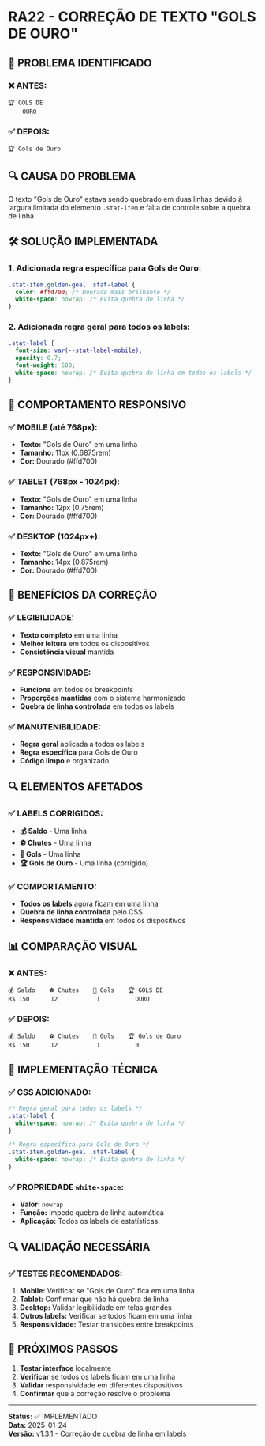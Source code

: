 # **RA22 - CORREÇÃO DE TEXTO "GOLS DE OURO"**

## **🔧 PROBLEMA IDENTIFICADO**

### **❌ ANTES:**
```
🏆 GOLS DE 
    OURO
```

### **✅ DEPOIS:**
```
🏆 Gols de Ouro
```

## **🔍 CAUSA DO PROBLEMA**

O texto "Gols de Ouro" estava sendo quebrado em duas linhas devido à largura limitada do elemento `.stat-item` e falta de controle sobre a quebra de linha.

## **🛠️ SOLUÇÃO IMPLEMENTADA**

### **1. Adicionada regra específica para Gols de Ouro:**
```css
.stat-item.golden-goal .stat-label {
  color: #ffd700; /* Dourado mais brilhante */
  white-space: nowrap; /* Evita quebra de linha */
}
```

### **2. Adicionada regra geral para todos os labels:**
```css
.stat-label {
  font-size: var(--stat-label-mobile);
  opacity: 0.7;
  font-weight: 500;
  white-space: nowrap; /* Evita quebra de linha em todos os labels */
}
```

## **📱 COMPORTAMENTO RESPONSIVO**

### **✅ MOBILE (até 768px):**
- **Texto:** "Gols de Ouro" em uma linha
- **Tamanho:** 11px (0.6875rem)
- **Cor:** Dourado (#ffd700)

### **✅ TABLET (768px - 1024px):**
- **Texto:** "Gols de Ouro" em uma linha
- **Tamanho:** 12px (0.75rem)
- **Cor:** Dourado (#ffd700)

### **✅ DESKTOP (1024px+):**
- **Texto:** "Gols de Ouro" em uma linha
- **Tamanho:** 14px (0.875rem)
- **Cor:** Dourado (#ffd700)

## **🎯 BENEFÍCIOS DA CORREÇÃO**

### **✅ LEGIBILIDADE:**
- **Texto completo** em uma linha
- **Melhor leitura** em todos os dispositivos
- **Consistência visual** mantida

### **✅ RESPONSIVIDADE:**
- **Funciona** em todos os breakpoints
- **Proporções mantidas** com o sistema harmonizado
- **Quebra de linha controlada** em todos os labels

### **✅ MANUTENIBILIDADE:**
- **Regra geral** aplicada a todos os labels
- **Regra específica** para Gols de Ouro
- **Código limpo** e organizado

## **🔍 ELEMENTOS AFETADOS**

### **✅ LABELS CORRIGIDOS:**
- **💰 Saldo** - Uma linha
- **⚽ Chutes** - Uma linha
- **🥅 Gols** - Uma linha
- **🏆 Gols de Ouro** - Uma linha (corrigido)

### **✅ COMPORTAMENTO:**
- **Todos os labels** agora ficam em uma linha
- **Quebra de linha controlada** pelo CSS
- **Responsividade mantida** em todos os dispositivos

## **📊 COMPARAÇÃO VISUAL**

### **❌ ANTES:**
```
💰 Saldo    ⚽ Chutes    🥅 Gols    🏆 GOLS DE 
R$ 150      12           1          OURO
```

### **✅ DEPOIS:**
```
💰 Saldo    ⚽ Chutes    🥅 Gols    🏆 Gols de Ouro
R$ 150      12           1          0
```

## **🔧 IMPLEMENTAÇÃO TÉCNICA**

### **✅ CSS ADICIONADO:**
```css
/* Regra geral para todos os labels */
.stat-label {
  white-space: nowrap; /* Evita quebra de linha */
}

/* Regra específica para Gols de Ouro */
.stat-item.golden-goal .stat-label {
  white-space: nowrap; /* Evita quebra de linha */
}
```

### **✅ PROPRIEDADE `white-space`:**
- **Valor:** `nowrap`
- **Função:** Impede quebra de linha automática
- **Aplicação:** Todos os labels de estatísticas

## **🔍 VALIDAÇÃO NECESSÁRIA**

### **✅ TESTES RECOMENDADOS:**
1. **Mobile:** Verificar se "Gols de Ouro" fica em uma linha
2. **Tablet:** Confirmar que não há quebra de linha
3. **Desktop:** Validar legibilidade em telas grandes
4. **Outros labels:** Verificar se todos ficam em uma linha
5. **Responsividade:** Testar transições entre breakpoints

## **📝 PRÓXIMOS PASSOS**

1. **Testar interface** localmente
2. **Verificar** se todos os labels ficam em uma linha
3. **Validar** responsividade em diferentes dispositivos
4. **Confirmar** que a correção resolve o problema

---

**Status:** ✅ IMPLEMENTADO  
**Data:** 2025-01-24  
**Versão:** v1.3.1 - Correção de quebra de linha em labels
